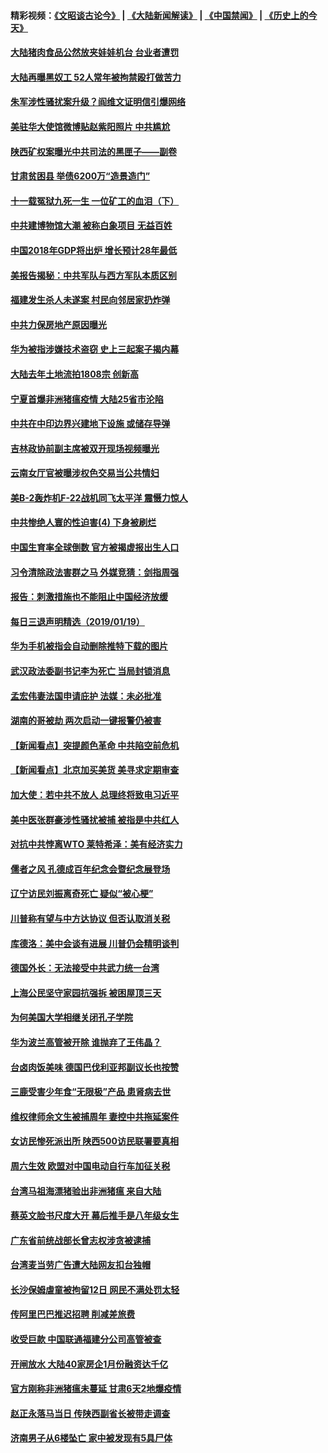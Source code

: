 #### 精彩视频：[《文昭谈古论今》](https://github.com/gfw-breaker/wenzhao/blob/master/README.md?t=01210330) | [《大陆新闻解读》](https://github.com/gfw-breaker/ntdtv-comedy/blob/master/README.md?t=01210330) | [《中国禁闻》](https://github.com/gfw-breaker/ntdtv-news/blob/master/README.md?t=01210330) | [《历史上的今天》](https://github.com/gfw-breaker/today-in-history/blob/master/README.md?t=01210330) 


#### [大陆猪肉食品公然放夹娃娃机台 台业者遭罚](../pages/nsc413/n10990211.md?t=01210330) 

#### [大陆再曝黑奴工 52人常年被拘禁殴打做苦力](../pages/nsc413/n10990028.md?t=01210330) 

#### [朱军涉性骚扰案升级？阎维文证明信引爆网络](../pages/nsc413/n10989873.md?t=01210330) 

#### [美驻华大使馆微博贴赵紫阳照片 中共尴尬](../pages/nsc413/n10989661.md?t=01210330) 

#### [陕西矿权案曝光中共司法的黑匣子——副卷](../pages/nsc413/n10989909.md?t=01210330) 

#### [甘肃贫困县 举债6200万“造景造门”](../pages/nsc413/n10989625.md?t=01210330) 

#### [十一载冤狱九死一生 一位矿工的血泪（下）](../pages/nsc413/n10982365.md?t=01210330) 

#### [中共建博物馆大潮 被称白象项目 无益百姓](../pages/nsc413/n10989657.md?t=01210330) 

#### [中国2018年GDP将出炉 增长预计28年最低](../pages/nsc413/n10989815.md?t=01210330) 


#### [美报告揭秘：中共军队与西方军队本质区别](../pages/nsc413/n10988007.md?t=01210330) 

#### [福建发生杀人未遂案 村民向邻居家扔炸弹](../pages/nsc413/n10989153.md?t=01210330) 

#### [中共力保房地产原因曝光](../pages/nsc413/n10989270.md?t=01210330) 

#### [华为被指涉嫌技术盗窃 史上三起案子揭内幕](../pages/nsc413/n10988544.md?t=01210330) 

#### [大陆去年土地流拍1808宗 创新高](../pages/nsc413/n10988489.md?t=01210330) 

#### [宁夏首爆非洲猪瘟疫情 大陆25省市沦陷](../pages/nsc413/n10988817.md?t=01210330) 

#### [中共在中印边界兴建地下设施 或储存导弹](../pages/nsc413/n10988979.md?t=01210330) 

#### [吉林政协前副主席被双开现场视频曝光](../pages/nsc413/n10988393.md?t=01210330) 

#### [云南女厅官被曝涉权色交易当公共情妇](../pages/nsc413/n10988570.md?t=01210330) 

#### [美B-2轰炸机F-22战机同飞太平洋 震慑力惊人](../pages/nsc413/n10988582.md?t=01210330) 

#### [中共惨绝人寰的性迫害(4) 下身被刷烂](../pages/nsc413/n10926921.md?t=01210330) 

#### [中国生育率全球倒数 官方被揭虚报出生人口](../pages/nsc413/n10988450.md?t=01210330) 

#### [习令清除政法害群之马 外媒竞猜：剑指周强](../pages/nsc413/n10988345.md?t=01210330) 

#### [报告：刺激措施也不能阻止中国经济放缓](../pages/nsc413/n10988325.md?t=01210330) 

#### [每日三退声明精选（2019/01/19）](../pages/nsc413/n10988486.md?t=01210330) 

#### [华为手机被指会自动删除推特下载的图片](../pages/nsc413/n10988180.md?t=01210330) 

#### [武汉政法委副书记李为死亡 当局封锁消息](../pages/nsc413/n10985694.md?t=01210330) 

#### [孟宏伟妻法国申请庇护 法媒：未必批准](../pages/nsc413/n10988093.md?t=01210330) 

#### [湖南的哥被劫 两次启动一键报警仍被害](../pages/nsc413/n10988097.md?t=01210330) 

#### [【新闻看点】突提颜色革命 中共陷空前危机](../pages/nsc413/n10988026.md?t=01210330) 

#### [【新闻看点】北京加买美货 美寻求定期审查](../pages/nsc413/n10987864.md?t=01210330) 

#### [加大使：若中共不放人 总理终将致电习近平](../pages/nsc413/n10988091.md?t=01210330) 

#### [美中医张群豪涉性骚扰被捕 被指是中共红人](../pages/nsc413/n10986768.md?t=01210330) 

#### [对抗中共悖离WTO 莱特希泽：美有经济实力](../pages/nsc413/n10988015.md?t=01210330) 

#### [儒者之风 孔德成百年纪念会暨纪念展登场](../pages/nsc413/n10987851.md?t=01210330) 

#### [辽宁访民刘振离奇死亡 疑似“被心梗”](../pages/nsc413/n10987870.md?t=01210330) 

#### [川普称有望与中方达协议 但否认取消关税](../pages/nsc413/n10987938.md?t=01210330) 

#### [库德洛：美中会谈有进展 川普仍会精明谈判](../pages/nsc413/n10987906.md?t=01210330) 

#### [德国外长：无法接受中共武力统一台湾](../pages/nsc413/n10987755.md?t=01210330) 

#### [上海公民坚守家园抗强拆 被困屋顶三天](../pages/nsc413/n10987225.md?t=01210330) 

#### [为何美国大学相继关闭孔子学院](../pages/nsc413/n10987695.md?t=01210330) 

#### [华为波兰高管被开除 谁抛弃了王伟晶？](../pages/nsc413/n10987713.md?t=01210330) 

#### [台卤肉饭美味 德国巴伐利亚邦副议长也按赞](../pages/nsc413/n10987717.md?t=01210330) 

#### [三鹿受害少年食“无限极”产品 患肾病去世](../pages/nsc413/n10987194.md?t=01210330) 

#### [维权律师余文生被捕周年 妻控中共拖延案件](../pages/nsc413/n10987707.md?t=01210330) 

#### [女访民惨死派出所 陕西500访民联署要真相](../pages/nsc413/n10986605.md?t=01210330) 


#### [周六生效 欧盟对中国电动自行车加征关税](../pages/nsc413/n10987637.md?t=01210330) 

#### [台湾马祖海漂猪验出非洲猪瘟 来自大陆](../pages/nsc413/n10987492.md?t=01210330) 

#### [蔡英文脸书尺度大开 幕后推手是八年级女生](../pages/nsc413/n10987630.md?t=01210330) 

#### [广东省前统战部长曾志权涉贪被逮捕](../pages/nsc413/n10987256.md?t=01210330) 

#### [台湾麦当劳广告遭大陆网友扣台独帽](../pages/nsc413/n10986999.md?t=01210330) 

#### [长沙保姆虐童被拘留12日 网民不满处罚太轻](../pages/nsc413/n10986979.md?t=01210330) 

#### [传阿里巴巴推迟招聘 削减差旅费](../pages/nsc413/n10986825.md?t=01210330) 

#### [收受巨款 中国联通福建分公司高管被查](../pages/nsc413/n10986977.md?t=01210330) 

#### [开闸放水 大陆40家房企1月份融资达千亿](../pages/nsc413/n10986591.md?t=01210330) 

#### [官方刚称非洲猪瘟未蔓延 甘肃6天2地爆疫情](../pages/nsc413/n10986461.md?t=01210330) 

#### [赵正永落马当日 传陕西副省长被带走调查](../pages/nsc413/n10986726.md?t=01210330) 

#### [济南男子从6楼坠亡 家中被发现有5具尸体](../pages/nsc413/n10986720.md?t=01210330) 

